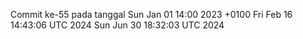Commit ke-55 pada tanggal Sun Jan 01 14:00 2023 +0100
Fri Feb 16 14:43:06 UTC 2024
Sun Jun 30 18:32:03 UTC 2024
